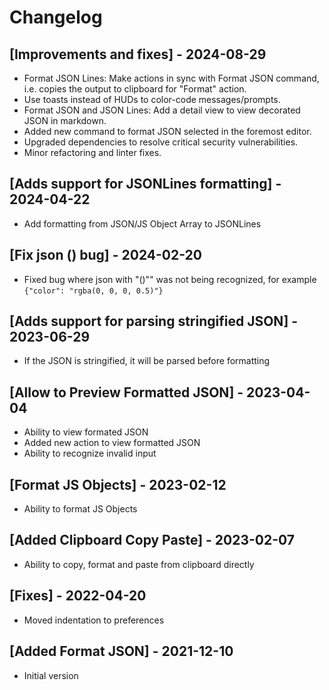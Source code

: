 # Changelog

## [Improvements and fixes] - 2024-08-29

- Format JSON Lines: Make actions in sync with Format JSON command, i.e. copies the output to clipboard for "Format" action.
- Use toasts instead of HUDs to color-code messages/prompts.
- Format JSON and JSON Lines: Add a detail view to view decorated JSON in markdown.
- Added new command to format JSON selected in the foremost editor.
- Upgraded dependencies to resolve critical security vulnerabilities.
- Minor refactoring and linter fixes.

## [Adds support for JSONLines formatting] - 2024-04-22

- Add formatting from JSON/JS Object Array to JSONLines

## [Fix json () bug] - 2024-02-20

- Fixed bug where json with "()"" was not being recognized, for example `{"color": "rgba(0, 0, 0, 0.5)"}`

## [Adds support for parsing stringified JSON] - 2023-06-29

- If the JSON is stringified, it will be parsed before formatting

## [Allow to Preview Formatted JSON] - 2023-04-04

- Ability to view formated JSON
- Added new action to view formatted JSON
- Ability to recognize invalid input

## [Format JS Objects] - 2023-02-12

- Ability to format JS Objects

## [Added Clipboard Copy Paste] - 2023-02-07

- Ability to copy, format and paste from clipboard directly

## [Fixes] - 2022-04-20

- Moved indentation to preferences

## [Added Format JSON] - 2021-12-10

- Initial version
